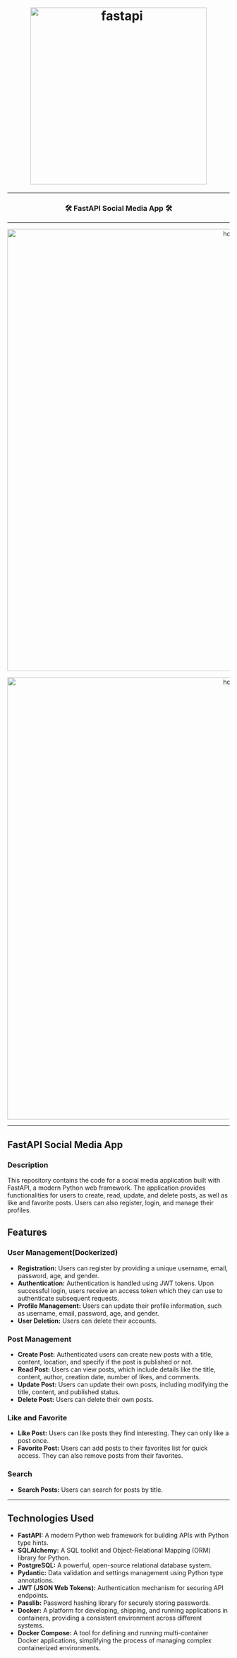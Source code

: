 <h1 align="center">
  <img
    width="400"
    alt="fastapi"
    src="https://live.staticflickr.com/65535/53630455037_dcf1107361_z.jpg">
</h1>

---

<h3 align="center">
  <strong>
🛠 FastAPI Social Media App 🛠

  </strong>
</h3>

---
<p align="center">
  <img 
    width="1000"
    alt="home"
    src="https://live.staticflickr.com/65535/53631352156_f878f151f9.jpg"/>
</p>
<p align="center">
  <img 
    width="1000"
    alt="home"
    src="https://live.staticflickr.com/65535/53631795820_30a3f555fd_w.jpg"/>
</p>

---

## FastAPI Social Media App
### Description

This repository contains the code for a social media application built with FastAPI, a modern Python web framework. The application provides functionalities for users to create, read, update, and delete posts, as well as like and favorite posts. Users can also register, login, and manage their profiles.

## Features

### User Management(Dockerized)

- **Registration:** Users can register by providing a unique username, email, password, age, and gender.
- **Authentication:** Authentication is handled using JWT tokens. Upon successful login, users receive an access token which they can use to authenticate subsequent requests.
- **Profile Management:** Users can update their profile information, such as username, email, password, age, and gender.
- **User Deletion:** Users can delete their accounts.

### Post Management

- **Create Post:** Authenticated users can create new posts with a title, content, location, and specify if the post is published or not.
- **Read Post:** Users can view posts, which include details like the title, content, author, creation date, number of likes, and comments.
- **Update Post:** Users can update their own posts, including modifying the title, content, and published status.
- **Delete Post:** Users can delete their own posts.

### Like and Favorite
- **Like Post:** Users can like posts they find interesting. They can only like a post once.
- **Favorite Post:** Users can add posts to their favorites list for quick access. They can also remove posts from their favorites.

### Search
- **Search Posts:** Users can search for posts by title.

---

## Technologies Used

- **FastAPI:** A modern Python web framework for building APIs with Python type hints.
- **SQLAlchemy:** A SQL toolkit and Object-Relational Mapping (ORM) library for Python.
- **PostgreSQL:** A powerful, open-source relational database system.
- **Pydantic:** Data validation and settings management using Python type annotations.
- **JWT (JSON Web Tokens):** Authentication mechanism for securing API endpoints.
- **Passlib:** Password hashing library for securely storing passwords.
- **Docker:** A platform for developing, shipping, and running applications in containers, providing a consistent environment across different systems.
- **Docker Compose:** A tool for defining and running multi-container Docker applications, simplifying the process of managing complex containerized environments.
